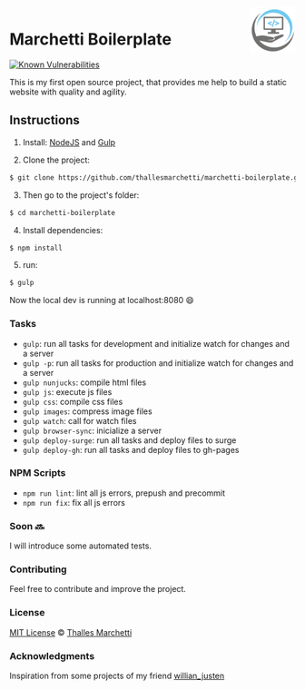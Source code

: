 <img src="src/img/brand.png" align="right" width="80px" height="80px" />

# Marchetti Boilerplate

[![Known Vulnerabilities](https://snyk.io/test/github/thallesmarchetti/marchetti-boilerplate/badge.svg)](https://snyk.io/test/github/thallesmarchetti/marchetti-boilerplate)

This is my first open source project, that provides me help to build a static website with quality and agility.

## Instructions

1. Install: [NodeJS](https://nodejs.org/en/download/) and [Gulp](https://gulpjs.com/)

2. Clone the project:
```sh
$ git clone https://github.com/thallesmarchetti/marchetti-boilerplate.git
```

3. Then go to the project's folder:
```sh
$ cd marchetti-boilerplate
```

4. Install dependencies:
```sh
$ npm install
```

5. run:
```sh
$ gulp
```

Now the local dev is running at localhost:8080 :smile:

### Tasks

- `gulp`: run all tasks for development and initialize watch for changes and a server
- `gulp -p`: run all tasks for production and initialize watch for changes and a server
- `gulp nunjucks`: compile html files
- `gulp js`: execute js files
- `gulp css`: compile css files
- `gulp images`: compress image files
- `gulp watch`: call for watch files
- `gulp browser-sync`: inicialize a server
- `gulp deploy-surge`: run all tasks and deploy files to surge
- `gulp deploy-gh`: run all tasks and deploy files to gh-pages

### NPM Scripts

- `npm run lint`: lint all js errors, prepush and precommit
- `npm run fix`: fix all js errors

### Soon :soon:

I will introduce some automated tests.

### Contributing

Feel free to contribute and improve the project.

### License

[MIT License](LICENSE.md) © [Thalles Marchetti](https://github.com/thallesmarchetti)

### Acknowledgments

Inspiration from some projects of my friend [willian_justen](https://github.com/willianjusten)
